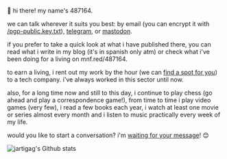 👋 hi there! my name's 487164.

we can talk wherever it suits you best: by email (you can encrypt it with [/pgp-public.key.txt](https://gist.github.com/487164/14af578b0047234b44d8fc79b88f7991)), [telegram](https://t.me/dadiruges), or [mastodon](https://masto.es/@dadiruges).

if you prefer to take a quick look at what i have published there, you can read what i write in my blog (it's in spanish only atm) or check what i've been doing for a living on mnf.red/487164.

to earn a living, i rent out my work by the hour (we can [find a spot for you](https://calendar.app.google/anwmRBqY35jAAa357)) to a tech company. i've always worked in this sector until now.

also, for a long time now and still to this day, i continue to play chess (go ahead and play a correspondence game!), from time to time i play video games (very few), i read a few books each year, i watch at least one movie or series almost every month and i listen to music practically every week of my life.

would you like to start a conversation? i'm [waiting for your message](mailto:487164@artiga.es)! 😊

![jartigag's Github stats](https://github-readme-stats.vercel.app/api?username=jartigag&show_icons=true&theme=transparent&hide_rank=true&hide_border=true&hide_title=true&include_all_commits=true)

